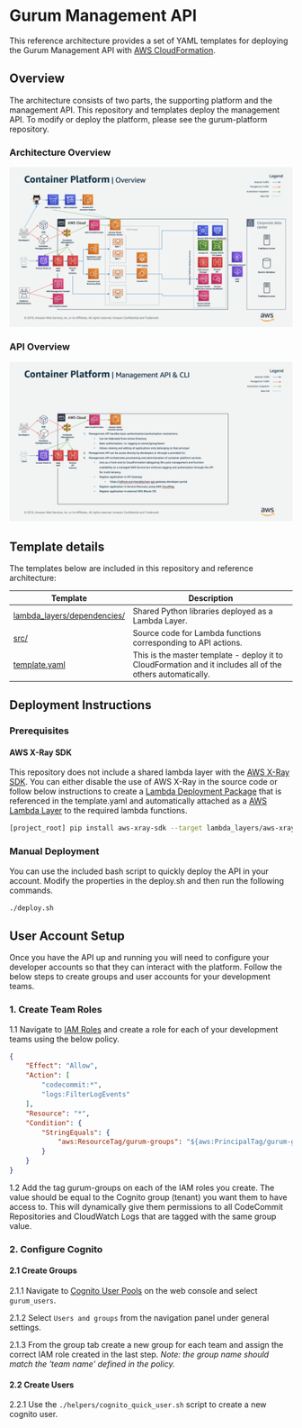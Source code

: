 # Gurum Management API

This reference architecture provides a set of YAML templates for deploying the Gurum Management API with [AWS CloudFormation](https://aws.amazon.com/cloudformation/).

## Overview

The architecture consists of two parts, the supporting platform and the management API.
This repository and templates deploy the management API. To modify or deploy the platform, please see the gurum-platform repository.

### Architecture Overview

![architecture-overview](docs/images/architecture-overview.png)

### API Overview

![api-overview](docs/images/api-overview.png)

## Template details

The templates below are included in this repository and reference architecture:

| Template | Description |
| --- | --- |
| [lambda_layers/dependencies/](lambda_layers/dependencies/) | Shared Python libraries deployed as a Lambda Layer. |
| [src/](src/) | Source code for Lambda functions corresponding to API actions. |
| [template.yaml](template.yaml) | This is the master template - deploy it to CloudFormation and it includes all of the others automatically. |

## Deployment Instructions

### Prerequisites

#### AWS X-Ray SDK

This repository does not include a shared lambda layer with the [AWS X-Ray SDK](https://github.com/aws/aws-xray-sdk-python). You can either disable the use of AWS X-Ray in the source code or follow below instructions to create a [Lambda Deployment Package](https://docs.aws.amazon.com/lambda/latest/dg/lambda-python-how-to-create-deployment-package.html) that is referenced in the template.yaml and automatically attached as a [AWS Lambda Layer](https://docs.aws.amazon.com/lambda/latest/dg/configuration-layers.html) to the required lambda functions.

```bash
[project_root] pip install aws-xray-sdk --target lambda_layers/aws-xray-sdk/python
```

### Manual Deployment

You can use the included bash script to quickly deploy the API in your account. Modify the properties in the deploy.sh and then run the following commands.

```bash
./deploy.sh
```

## User Account Setup

Once you have the API up and running you will need to configure your developer accounts so that they can interact with the platform. Follow the below steps to create groups and user accounts for your development teams.

### 1. Create Team Roles

1.1 Navigate to [IAM Roles](https://console.aws.amazon.com/iam/home#/roles) and create a role for each of your development teams using the below policy.

```json
{
    "Effect": "Allow",
    "Action": [
        "codecommit:*",
        "logs:FilterLogEvents"
    ],
    "Resource": "*",
    "Condition": {
        "StringEquals": {
            "aws:ResourceTag/gurum-groups": "${aws:PrincipalTag/gurum-groups}"
        }
    }
}
```

1.2 Add the tag gurum-groups on each of the IAM roles you create. The value should be equal to the Cognito group (tenant) you want them to have access to.
This will dynamically give them permissions to all CodeCommit Repositories and CloudWatch Logs that are tagged with the same group value.

### 2. Configure Cognito

#### 2.1 Create Groups

2.1.1 Navigate to [Cognito User Pools](https://console.aws.amazon.com/cognito/users/) on the web console and select `gurum_users`.

2.1.2 Select `Users and groups` from the navigation panel under general settings.

2.1.3 From the group tab create a new group for each team and assign the correct IAM role created in the last step. *Note: the group name should match the 'team name' defined in the policy.*

#### 2.2 Create Users

2.2.1 Use the `./helpers/cognito_quick_user.sh` script to create a new cognito user.

